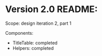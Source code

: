 Version 2.0 README:
===================

Scope: design iteration 2, part 1

Components:
- TitleTable: completed
- Helpers: completed